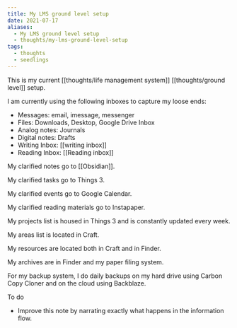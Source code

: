 ```yaml
---
title: My LMS ground level setup
date: 2021-07-17
aliases:
  - My LMS ground level setup
  - thoughts/my-lms-ground-level-setup
tags:
  - thoughts
  - seedlings
---
```

This is my current [[thoughts/life management system]] [[thoughts/ground level]] setup.

I am currently using the following inboxes to capture my loose ends:

- Messages: email, imessage, messenger
- Files: Downloads, Desktop, Google Drive Inbox
- Analog notes: Journals
- Digital notes: Drafts
- Writing Inbox: [[writing inbox]]
- Reading Inbox: [[Reading inbox]]

My clarified notes go to [[Obsidian]].

My clarified tasks go to Things 3.

My clarified events go to Google Calendar.

My clarified reading materials go to Instapaper.

My projects list is housed in Things 3 and is constantly updated every week.

My areas list is located in Craft.

My resources are located both in Craft and in Finder.

My archives are in Finder and my paper filing system.

For my backup system, I do daily backups on my hard drive using Carbon Copy Cloner and on the cloud using Backblaze.

To do

- Improve this note by narrating exactly what happens in the information flow.

